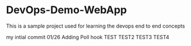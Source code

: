 # DevOps-Demo-WebApp
This is a sample project used for learning the devops end to end concepts

my intial commit 01/26
Adding Poll hook
TEST
TEST2
TEST3
TEST4
